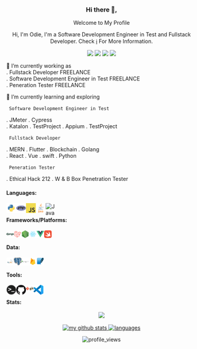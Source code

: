 <div align="center">
<h3>Hi there 👋,</h3>
<p>Welcome to My Profile</p>
<p>Hi, I'm Odie, I'm a Software Development Engineer in Test and Fullstack Developer. Check <a href="#">ℹ️</a> For More Information.</p>


[![](https://img.shields.io/badge/-odieSDET-1da1f2?logo=twitter&style=flat-square&logoColor=white)](https://twitter.com)
[![](https://img.shields.io/badge/-odieSDET-c32aa3?logo=instagram&style=flat-square&logoColor=white)](https://instagram.com) 
[![](https://img.shields.io/badge/-odieSDET-007bb5?logo=linkedin&style=flat-square&logoColor=white)](https://www.linkedin.com/in/ahmad-dodi-yandra-9424b4a9/)
[![](https://img.shields.io/badge/-odieSDET-ff0000?logo=youtube&style=flat-square&logoColor=white)](https://youtube.com)  
</div> 


🔭 I’m currently working as                      
   . Fullstack Developer FREELANCE                       
   . Software Development Engineer in Test FREELANCE               
   . Peneration Tester FREELANCE                         

🌱 I’m currently learning and exploring 

     Software Development Engineer in Test      
   . JMeter    . Cypress              
   . Katalon   . TestProject
   . Appium    . TestProject
   
     Fullstack Developer 
   . MERN        . Flutter 
   . Blockchain  . Golang  
   . React       . Vue 
   . swift       . Python
   
     Peneration Tester
   . Ethical Hack 212
   . W & B Box Penetration Tester
   
#### Languages:
<img align="left" alt="Python" width="26px" src="https://raw.githubusercontent.com/github/explore/80688e429a7d4ef2fca1e82350fe8e3517d3494d/topics/python/python.png" />
<img align="left" alt="PHP" width="26px" src="https://raw.githubusercontent.com/github/explore/80688e429a7d4ef2fca1e82350fe8e3517d3494d/topics/php/php.png" />
<img align="left" alt="JavaScript" width="26px" src="https://raw.githubusercontent.com/github/explore/80688e429a7d4ef2fca1e82350fe8e3517d3494d/topics/javascript/javascript.png" />
<img align="left" alt="Java" width="26px" src="https://raw.githubusercontent.com/github/explore/80688e429a7d4ef2fca1e82350fe8e3517d3494d/topics/java/java.png" /> 
<img align="left" alt="Java" width="26px" src="https://raw.githubusercontent.com/jmnote/z-icons/master/svg/go.svg" />
<br/> 
 

#### Frameworks/Platforms:
<img align="left" height="20" src="https://raw.githubusercontent.com/github/explore/80688e429a7d4ef2fca1e82350fe8e3517d3494d/topics/django/django.png">
<img align="left" height="20" src="https://raw.githubusercontent.com/github/explore/80688e429a7d4ef2fca1e82350fe8e3517d3494d/topics/laravel/laravel.png">
<img align="left" height="20" src="https://raw.githubusercontent.com/github/explore/80688e429a7d4ef2fca1e82350fe8e3517d3494d/topics/nodejs/nodejs.png">
<img align="left" height="20" src="https://raw.githubusercontent.com/github/explore/80688e429a7d4ef2fca1e82350fe8e3517d3494d/topics/react/react.png">
<img align="left" height="20" src="https://raw.githubusercontent.com/github/explore/80688e429a7d4ef2fca1e82350fe8e3517d3494d/topics/vue/vue.png">
<img align="left" height="20" src="https://raw.githubusercontent.com/github/explore/80688e429a7d4ef2fca1e82350fe8e3517d3494d/topics/swift/swift.png">
<br/> 

#### Data: 
<img align="left" height="20" src="https://raw.githubusercontent.com/github/explore/80688e429a7d4ef2fca1e82350fe8e3517d3494d/topics/mysql/mysql.png"> 
<img align="left" height="20" src="https://raw.githubusercontent.com/github/explore/80688e429a7d4ef2fca1e82350fe8e3517d3494d/topics/postgresql/postgresql.png">
<img align="left" height="20" src="https://raw.githubusercontent.com/github/explore/2d218e3aa252dc90eef269b34eeec1fbd15dc07e/topics/mongodb/mongodb.png">
<img align="left" height="20" src="https://raw.githubusercontent.com/github/explore/80688e429a7d4ef2fca1e82350fe8e3517d3494d/topics/firebase/firebase.png">
<img align="left" height="20" src="https://raw.githubusercontent.com/github/explore/2d218e3aa252dc90eef269b34eeec1fbd15dc07e/topics/sqlite/sqlite.png">

<br />

#### Tools:
<img align="left" alt="Terminal" width="26px" src="https://raw.githubusercontent.com/github/explore/80688e429a7d4ef2fca1e82350fe8e3517d3494d/topics/terminal/terminal.png" />
<img align="left" alt="GitHub" width="26px" src="https://raw.githubusercontent.com/github/explore/78df643247d429f6cc873026c0622819ad797942/topics/github/github.png" />
<img align="left" height="20" src="https://raw.githubusercontent.com/github/explore/80688e429a7d4ef2fca1e82350fe8e3517d3494d/topics/git/git.png">
<img align="left" alt="Visual Studio Code" width="26px" src="https://raw.githubusercontent.com/github/explore/78df643247d429f6cc873026c0622819ad797942/topics/visual-studio-code/visual-studio-code.png" />
<br/ >  


#### Stats:  

<!-- thropy -->
<a href="https://odieQA-SDET.github.io">
    <p align="center">
        <img src="https://github-profile-trophy.vercel.app/?username=rifqirosyidi&column=7&theme=onedark"/>
    </p>
</a>

<!-- status codes -->
<a align="center" href="https://odieQA-SDET.github.io">
    <p align="center">
    <img src="https://github-readme-stats.vercel.app/api?username=odieQA-SDET&show_icons=true&theme=radical" alt="my github stats" width="420"/>&nbsp;<img src="https://github-readme-stats.vercel.app/api/top-langs/?username=odieQA-SDET&hide=css,tsql,blade,%20jupyter+notebook&langs_count=10&theme=radical&layout=compact" alt="languages" height="165">
    </p>
</a>

<p align="center">
 <img src="https://komarev.com/ghpvc/?username=odieQA-SDET&color=brightgreen&style=flat-square" alt="profile_views"/>
</p>


<!--
**odieQA-SDET/odieQA-SDET** is a ✨ _special_ ✨ repository because its `README.md` (this file) appears on your GitHub profile.

Here are some ideas to get you started:
- 👯 I’m looking to collaborate on ...
- 💬 Ask me about ...
- 📫 How to reach me: ...
- 🤔 I’m looking for help with ...
- 😄 Pronouns: ...
- ⚡ Fun fact: ...

<img align="left" height="20" src="https://raw.githubusercontent.com/github/explore/80688e429a7d4ef2fca1e82350fe8e3517d3494d/topics/serenity/serenity.png">
<img align="left" height="20" src="https://raw.githubusercontent.com/github/explore/80688e429a7d4ef2fca1e82350fe8e3517d3494d/topics/cucumber/cucumber.png">
<img align="left" height="20" src="https://raw.githubusercontent.com/github/explore/80688e429a7d4ef2fca1e82350fe8e3517d3494d/topics/maven/maven.png">
<img align="left" height="20" src="https://raw.githubusercontent.com/github/explore/80688e429a7d4ef2fca1e82350fe8e3517d3494d/topics/selenium/selenium.png">
<img align="left" height="20" src="https://raw.githubusercontent.com/github/explore/80688e429a7d4ef2fca1e82350fe8e3517d3494d/topics/appium/appium.png">

<img align="left" alt="Intelijj IDE" width="26px" src="https://raw.githubusercontent.com/github/explore/78df643247d429f6cc873026c0622819ad797942/topics/intelijjide/intelijjide.png" />
<img align="left" alt="Katalon" width="26px" src="https://raw.githubusercontent.com/github/explore/78df643247d429f6cc873026c0622819ad797942/topics/katalon/katalon.png" />
<img align="left" alt="TestProject" width="26px" src="https://raw.githubusercontent.com/github/explore/78df643247d429f6cc873026c0622819ad797942/topics/testproject/testproject.png" />
<img align="left" alt="Cypress" width="26px" src="https://raw.githubusercontent.com/github/explore/78df643247d429f6cc873026c0622819ad797942/topics/cypress/cypress.png" />
<img align="left" alt="Postman" width="26px" src="https://raw.githubusercontent.com/github/explore/78df643247d429f6cc873026c0622819ad797942/topics/postman/postman.png" />
<img align="left" alt="Agile" width="26px" src="https://raw.githubusercontent.com/github/explore/78df643247d429f6cc873026c0622819ad797942/topics/agile/agile.png" />
<img align="left" alt="Scrum" width="26px" src="https://raw.githubusercontent.com/github/explore/78df643247d429f6cc873026c0622819ad797942/topics/scrum/scrum.png" />
<img align="left" alt="TestRail" width="26px" src="https://raw.githubusercontent.com/github/explore/78df643247d429f6cc873026c0622819ad797942/topics/testrail/testrail.png" />
<img align="left" alt="Jira" width="26px" src="https://raw.githubusercontent.com/github/explore/78df643247d429f6cc873026c0622819ad797942/topics/jira/jira.png" />

-->
